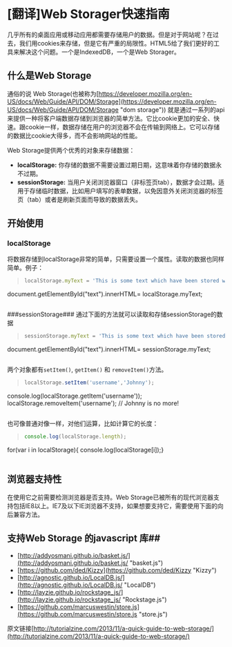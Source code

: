 # [翻译]Web Storager快速指南 

几乎所有的桌面应用或移动应用都需要存储用户的数据。但是对于网站呢？在过去，我们用cookies来存储，但是它有严重的局限性。HTML5给了我们更好的工具来解决这个问题。一个是IndexedDB，一个是Web Storager。

## 什么是Web Storage ##
通俗的说 Web Storage(也被称为[https://developer.mozilla.org/en-US/docs/Web/Guide/API/DOM/Storage](https://developer.mozilla.org/en-US/docs/Web/Guide/API/DOM/Storage "dom storage")) 就是通过一系列的api来提供一种将客户端数据存储到浏览器的简单方法。它比cookie更加的安全、快速。跟cookie一样，数据存储在用户的浏览器不会在传输到网络上。它可以存储的数据比cookie大得多，而不会影响网站的性能。

Web Storage提供两个优秀的对象来存储数据：<br>
- **localStorage:** 你存储的数据不需要设置过期日期，这意味着你存储的数据永不过期。
- **sessionStorage:** 当用户关闭浏览器窗口（非标签页tab），数据才会过期。适用于存储临时数据，比如用户填写的表单数据，以免因意外关闭浏览器的标签页（tab）或者是刷新页面而导致的数据丢失。

## 开始使用 ##

### localStorage ###
将数据存储到localStorage非常的简单，只需要设置一个属性。读取的数据也同样简单。例子：

> ```javascript
> localStorage.myText = 'This is some text which have been stored with localStorage object';
document.getElementById("text").innerHTML= localStorage.myText;
> ```

###sessionStorage###
通过下面的方法就可以读取和存储sessionStorage的数据
> ```javascript
> sessionStorage.myText = 'This is some text which have been stored with sessionStorage object';
document.getElementById("text").innerHTML= sessionStorage.myText;
> ```
 
两个对象都有`setItem()`, `getItem()` 和 `removeItem()`方法。
> ```javascript
> localStorage.setItem('username','Johnny');
console.log(localStorage.getItem('username'));
localStorage.removeItem('username'); // Johnny is no more!
> ```

也可像普通对像一样，对他们运算，比如计算它的长度：
> ```javascript
> console.log(localStorage.length);
for(var i in localStorage){ console.log(localStorage[i]);}
> ```
  
 
## 浏览器支持性 ##
在使用它之前需要检测浏览器是否支持。Web Storage已被所有的现代浏览器支持包括IE8以上。IE7及以下IE浏览器不支持，如果想要支持它，需要使用下面的向后兼容方法。


## 支持Web Storage 的javascript 库##

- [http://addyosmani.github.io/basket.js/](http://addyosmani.github.io/basket.js/ "basket.js")
- [https://github.com/ded/Kizzy](https://github.com/ded/Kizzy "Kizzy")
- [http://agnostic.github.io/LocalDB.js/](http://agnostic.github.io/LocalDB.js/ "LocalDB")
- [http://layzie.github.io/rockstage_js/](http://layzie.github.io/rockstage_js/ "Rockstage.js")
- [https://github.com/marcuswestin/store.js](https://github.com/marcuswestin/store.js "store.js")


原文链接[http://tutorialzine.com/2013/11/a-quick-guide-to-web-storage/](http://tutorialzine.com/2013/11/a-quick-guide-to-web-storage/)
  

 
 